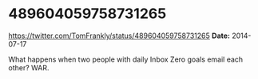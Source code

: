 # 489604059758731265
https://twitter.com/TomFrankly/status/489604059758731265
**Date:** 2014-07-17

What happens when two people with daily Inbox Zero goals email each other? WAR.
